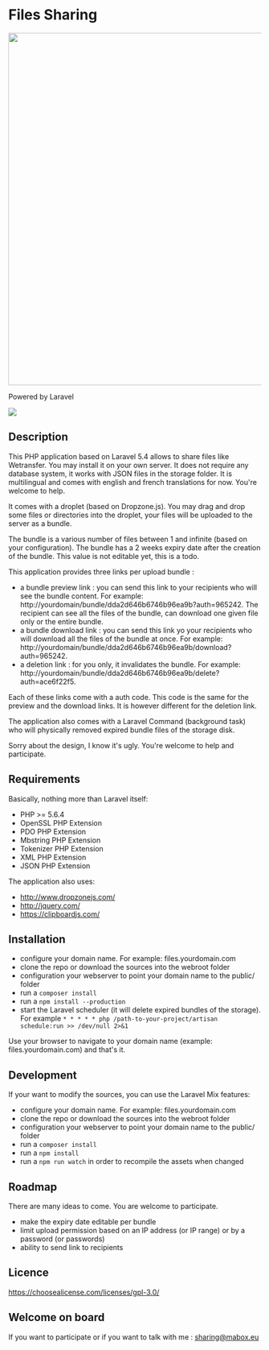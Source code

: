 # Files Sharing

<p align="center"><img src="https://github.com/axeloz/filesharing/raw/master/public/img/capture.png" width="700" /></p>

Powered by Laravel
<p><img src="https://laravel.com/assets/img/components/logo-laravel.svg"></p>

## Description

This PHP application based on Laravel 5.4 allows to share files like Wetransfer. You may install it on your own server. It does not require any database system, it works with JSON files in the storage folder. It is multilingual and comes with english and french translations for now. You're welcome to help.

It comes with a droplet (based on Dropzone.js). You may drag and drop some files or directories into the droplet, your files will be uploaded to the server as a bundle. 

The bundle is a various number of files between 1 and infinite (based on your configuration). 
The bundle has a 2 weeks expiry date after the creation of the bundle. This value is not editable yet, this is a todo.

This application provides three links per upload bundle : 
- a bundle preview link : you can send this link to your recipients who will see the bundle content. For example: http://yourdomain/bundle/dda2d646b6746b96ea9b?auth=965242. The recipient can see all the files of the bundle, can download one given file only or the entire bundle.
- a bundle download link : you can send this link yo your recipients who will download all the files of the bundle at once. For example: http://yourdomain/bundle/dda2d646b6746b96ea9b/download?auth=965242. 
- a deletion link : for you only, it invalidates the bundle. For example: 
http://yourdomain/bundle/dda2d646b6746b96ea9b/delete?auth=ace6f22f5. 

Each of these links come with a auth code. This code is the same for the preview and the download links. It is however different for the deletion link.

The application also comes with a Laravel Command (background task) who will physically removed expired bundle files of the storage disk.

Sorry about the design, I know it's ugly. You're welcome to help and participate.

## Requirements

Basically, nothing more than Laravel itself:
- PHP >= 5.6.4
- OpenSSL PHP Extension
- PDO PHP Extension
- Mbstring PHP Extension
- Tokenizer PHP Extension
- XML PHP Extension
- JSON PHP Extension

The application also uses:
- http://www.dropzonejs.com/
- http://jquery.com/
- https://clipboardjs.com/

## Installation

- configure your domain name. For example: files.yourdomain.com 
- clone the repo or download the sources into the webroot folder
- configuration your webserver to point your domain name to the public/ folder
- run a `composer install`
- run a `npm install --production`
- start the Laravel scheduler (it will delete expired bundles of the storage). For example `* * * * * php /path-to-your-project/artisan schedule:run >> /dev/null 2>&1`

Use your browser to navigate to your domain name (example: files.yourdomain.com) and that's it.

## Development

If your want to modify the sources, you can use the Laravel Mix features:
- configure your domain name. For example: files.yourdomain.com 
- clone the repo or download the sources into the webroot folder
- configuration your webserver to point your domain name to the public/ folder
- run a `composer install`
- run a `npm install`
- run a `npm run watch` in order to recompile the assets when changed

## Roadmap

There are many ideas to come. You are welcome to participate. 
- make the expiry date editable per bundle
- limit upload permission based on an IP address (or IP range) or by a password (or passwords)
- ability to send link to recipients 

## Licence

https://choosealicense.com/licenses/gpl-3.0/

## Welcome on board

If you want to participate or if you want to talk with me : sharing@mabox.eu
